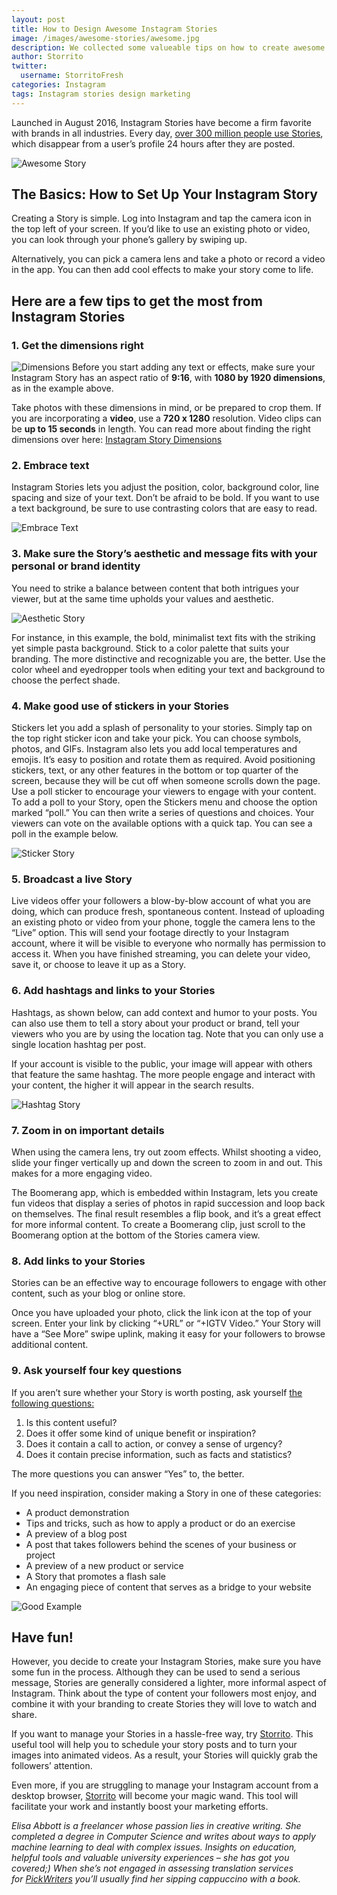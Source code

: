 ```yaml
---
layout: post
title: How to Design Awesome Instagram Stories
image: /images/awesome-stories/awesome.jpg
description: We collected some valueable tips on how to create awesome Instagram Stories
author: Storrito
twitter:
  username: StorritoFresh
categories: Instagram
tags: Instagram stories design marketing
---
```


Launched in August 2016, Instagram Stories have become a firm favorite with brands in all industries. Every day, [over 300 million people use Stories](https://www.adweek.com/digital/pius-boachie-guest-post-instagram-stories/), which disappear from a user’s profile 24 hours after they are posted.

![Awesome Story](/images/awesome-stories/awesome.jpg)

<!--more-->

## The Basics: How to Set Up Your Instagram Story ##
Creating a Story is simple. Log into Instagram and tap the camera icon in the top left of your screen. If you’d like to use an existing photo or video, you can look through your phone’s gallery by swiping up. 

Alternatively, you can pick a camera lens and take a photo or record a video in the app. You can then add cool effects to make your story come to life.

## Here are a few tips to get the most from Instagram Stories ##
### 1. Get the dimensions right
![Dimensions](/images/awesome-stories/1.jpg)
Before you start adding any text or effects, make sure your Instagram Story has an aspect ratio of **9:16**, with **1080 by 1920 dimensions**, as in the example above. 

Take photos with these dimensions in mind, or be prepared to crop them. If you are incorporating a **video**, use a **720 x 1280** resolution. Video clips can be **up to 15 seconds** in length. You can read more about finding the right dimensions over here: [Instagram Story Dimensions](/instagram/2018/06/20/instagram-story-dimensions.html)

### 2. Embrace text

Instagram Stories lets you adjust the position, color, background color, line spacing and size of your text. Don’t be afraid to be bold. If you want to use a text background, be sure to use contrasting colors that are easy to read.

![Embrace Text](/images/awesome-stories/2.jpg)

### 3. Make sure the Story’s aesthetic and message fits with your personal or brand identity
You need to strike a balance between content that both intrigues your viewer, but at the same time upholds your values and aesthetic. 

![Aesthetic Story](/images/awesome-stories/3.jpg)

For instance, in this example, the bold, minimalist text fits with the striking yet simple pasta background. Stick to a color palette that suits your branding. The more distinctive and recognizable you are, the better. Use the color wheel and eyedropper tools when editing your text and background to choose the perfect shade.

### 4. Make good use of stickers in your Stories
Stickers let you add a splash of personality to your stories. Simply tap on the top right sticker icon and take your pick. You can choose symbols, photos, and GIFs. Instagram also lets you add local temperatures and emojis. It’s easy to position and rotate them as required. 
Avoid positioning stickers, text, or any other features in the bottom or top quarter of the screen, because they will be cut off when someone scrolls down the page.
Use a poll sticker to encourage your viewers to engage with your content. To add a poll to your Story, open the Stickers menu and choose the option marked “poll.” You can then write a series of questions and choices. Your viewers can vote on the available options with a quick tap. You can see a poll in the example below.

![Sticker Story](/images/awesome-stories/4.jpg)

### 5. Broadcast a live Story 
Live videos offer your followers a blow-by-blow account of what you are doing, which can produce fresh, spontaneous content.
Instead of uploading an existing photo or video from your phone, toggle the camera lens to the “Live” option. This will send your footage directly to your Instagram account, where it will be visible to everyone who normally has permission to access it. When you have finished streaming, you can delete your video, save it, or choose to leave it up as a Story.

### 6. Add hashtags and links to your Stories
Hashtags, as shown below, can add context and humor to your posts. You can also use them to tell a story about your product or brand, tell your viewers who you are by using the location tag. Note that you can only use a single location hashtag per post.

If your account is visible to the public, your image will appear with others that feature the same hashtag. The more people engage and interact with your content, the higher it will appear in the search results.

![Hashtag Story](/images/awesome-stories/5.jpg)

### 7. Zoom in on important details
When using the camera lens, try out zoom effects. Whilst shooting a video, slide your finger vertically up and down the screen to zoom in and out. This makes for a more engaging video.

The Boomerang app, which is embedded within Instagram, lets you create fun videos that display a series of photos in rapid succession and loop back on themselves. The final result resembles a flip book, and it’s a great effect for more informal content. To create a Boomerang clip, just scroll to the Boomerang option at the bottom of the Stories camera view.

### 8. Add links to your Stories
Stories can be an effective way to encourage followers to engage with other content, such as your blog or online store.

Once you have uploaded your photo, click the link icon at the top of your screen. Enter your link by clicking “+URL” or “+IGTV Video.” Your Story will have a “See More” swipe uplink, making it easy for your followers to browse additional content.

### 9. Ask yourself four key questions

If you aren’t sure whether your Story is worth posting, ask yourself [the following questions:](https://unbounce.com/landing-page-copywriting/gut-check-your-landing-page-headlines/)

1. Is this content useful?
2. Does it offer some kind of unique benefit or inspiration?
3. Does it contain a call to action, or convey a sense of urgency?
4. Does it contain precise information, such as facts and statistics?

The more questions you can answer “Yes” to, the better.

If you need inspiration, consider making a Story in one of these categories:

+ A product demonstration
+ Tips and tricks, such as how to apply a product or do an exercise
+ A preview of a blog post
+ A post that takes followers behind the scenes of your business or project
+ A preview of a new product or service
+ A Story that promotes a flash sale 
+ An engaging piece of content that serves as a bridge to your website 

![Good Example](/images/awesome-stories/6.jpg)

## Have fun!
However, you decide to create your Instagram Stories, make sure you have some fun in the process. Although they can be used to send a serious message, Stories are generally considered a lighter, more informal aspect of Instagram. Think about the type of content your followers most enjoy, and combine it with your branding to create Stories they will love to watch and share.

If you want to manage your Stories in a hassle-free way, try [Storrito](http://storrito.com). This useful tool will help you to schedule your story posts and to turn your images into animated videos. As a result, your Stories will quickly grab the followers’ attention.

Even more, if you are struggling to manage your Instagram account from a desktop browser, [Storrito](https://storrito.com) will become your magic wand. This tool will facilitate your work and instantly boost your marketing efforts.

 

*Elisa Abbott is a freelancer whose passion lies in creative writing. She completed a degree in Computer Science and writes about ways to apply machine learning to deal with complex issues. Insights on education, helpful tools and valuable university experiences – she has got you covered;) When she’s not engaged in assessing translation services for [PickWriters](https://pickwriters.com/) you’ll usually find her sipping cappuccino with a book.*
